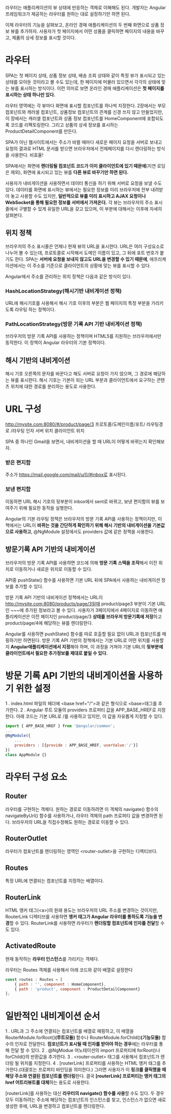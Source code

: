 라우터는 애플리케이션의 뷰 상태에 반응하는 객체로 이해해도 된다. 개발자는 Angular 프레임워크가 제공하는 라우터를 원하는 대로 설정하기만 하면 된다.

이제 라우터의 기능을 살펴보고, 온라인 경매 애플리케이션의 두 번째 화면으로 상품 정보 뷰를 추가하자. 사용자가 첫 페이지에서 어떤 상품을 클릭하면 페이지의 내용을 바꾸고, 제품의 상세 정보를 표시할 것이다.

# 라우터
SPA는 첫 페이지 상태, 상품 정보 상태, 배송 조회 상태와 같이 특정 뷰가 표시되고 있는 상태를 모아둔 것이라고 볼 수도 있는데, 한 페이지에 머물러 있으면서 각각의 상태에 맞는 뷰를 표시하는 방식이다. 이런 의미로 보면 온라인 경매 애플리케이션은 **첫 페이지를 표시하는 상태 하나만 있다.**

라우터 영역에는 각 뷰마다 화면에 표시할 컴포넌트를 하나씩 지정한다. 2장에서는 부모 컴포넌트와 캐러셀 컴포넌트, 상품정보 컴포넌트의 관계를 신경 쓰지 않고 만들었지만, 이 장에서는 캐러셀 컴포넌트와 상품 정보 컴포넌트를 HomeComponent에 포함되도록 코드를 리팩토링한다.
그리고 상품의 상세 정보를 표시하는 ProductDetailComponent를 만든다.

SPA가 아닌 웹사이트에서는 주소가 바뀔 때마다 새로운 페이지 요청을 서버로 보내고 요청의 결과로 HTML 문서를 받으면 브라우저에서 전체페이지를 다시 렌더링하는 방식을 사용한다.
비효율!

SPA에서는 화면에 **렌더링될 컴포넌트 코드가 이미 클라이언트에 있기 때문에**(지연 로딩은 제외), 화면에 표시되고 있는 뷰를 **다른 뷰로 바꾸기만 하면 된다.**

사용자가 내비게이션을 사용하면서 데이터 통신을 하기 위해 서버로 요청을 보낼 수도 있다.
데이터를 화면에 표시하는 뷰에서는 필요한 정보를 미리 브라우저에 전부 내려받아 놓고 사용할 수도 있지만, **일반적으로 뷰를 미리 표시하고 AJAX 요청이나 WebSocket을 통해 필요한 정보를 서버에서 가져온다.**
각 뷰는 브라우저의 주소 표시줄에서 구별할 수 있게 유일한 URL을 갖고 있으며, 이 부분에 대해서는 이후에 자세히 살펴본다.

## 위치 정책
브라우저의 주소 표시줄은 언제나 현재 뷰의 URL을 표시한다. URL은 여러 구성요소로 나누어 볼 수 있는데, 프로토콜로 시작해서 도메인 이름이 있고, 그 뒤에 포트 번호가 붙기도 한다.
SPA는 **서버에 요청을 보내지 않고도 URL을 변경할 수 있기 때문에**, 애프리케이션에서는 이 주소를 기준으로 클라이언트의 상황에 맞는 뷰를 표시할 수 있다.

Angular에서 주소를 관리하는 위치 정책은 다음과 같은 방식이 있다.
### HashLocationStrategy(해시기반 내비게이션 정책) 
URL에 해시기호를 사용해서 해시 기호 이후의 부분은 웹 페이지의 특정 부분을 가리키도록 라우팅 하는 정책이다.
### PathLocationStrategy(방문 기록 API 기반 내비게이션 정책)
브라우저의 방문 기록 API를 사용하는 정책이며 HTML5를 지원하는 브라우저에서만 동작한다. 이 정책이 Angular 라우터의 기본 정책이다.

## 해시 기반의 내비게이션
해시 기호 오른쪽의 문자를 바꾼다고 해도 서버로 요청이 가지 않으며, 그 경로에 해당하는 뷰를 표시한다. 해시 기호는 기본이 되는 URL 부분과 클라이언트에서 요구하는 콘텐츠 위치에 대한 경로를 분리하는 용도로 사용한다.

# URL 구성
http://mysite.com:8080/#/product/page/3
프로토콜/도메인이름/포트/   라우팅경로 /라우팅 인자
    서버 위치                 클라이언트 위치

SPA 중 하나인 Gmail을 보면서, 내비게이션을 할 때 URL이 어떻게 바뀌는지 확인해보자.
### 받은 편지함
주소가 https://mail.google.com/mail/u/0/#inbox로 표시된다.
### 보낸 편지함
이동하면 URL 해시 기호의 뒷부분이 inbox에서 sent로 바뀌고, 보낸 편지함의 뷰를 보여주기 위해 필요한 동작을 실행한다.

Angular의 기본 라우팅 정책은 브라우저의 방문 기록 API를 사용하는 정책이지만, 이 책에서는 URL이 **바뀌는 것을 간단하게 확인하기 위해 해시 기반의 내비게이션을 기본값으로 사용하고**, @NgModule 설정에서도 providers 값에 같은 정책을 사용한다.

## 방문기록 API 기반의 내비게이션
브라우저의 방문 기록 API를 사용하면 코드에 의해 **방문 기록 스택을 조작**해서 이전 위치로 이동하거나 새로운 위치로 이동할 수 있다.

API중 pushState() 함수를 사용하면 기본 URL 뒤에 SPA에서 사용하는 내비게이션 정보를 추가할 수 있다.

방문 기록 API 기반의 내비게이션 정책에서는 URL이 http://mysite.com:8080/products/page/3일때 product/page3 부분이 기본 URL인 ~~~에 추가된 정보라고 볼 수 있다. 
사용자가 3페이지에서 4페이지로 이동하면 애플리케이션은 이전 페이지인 product/page/3 **상태를 브라우저 방문기록에 저장**하고 product/page/4에 해당하는 뷰를 렌더링한다.

Angular를 사용하면 pushState() 함수를 따로 호출할 필요 없이 URL과 컴포넌트를 매핑하기만 하면된다.
방문 기록 API 기반의 정책에서는 기본 URL로 어떤 위치를 사용할지 **Angular애플리케이션에서 지정**해야 하며, 이 과정을 거쳐야 기본 URL의 **뒷부분에 클라이언트에서 필요한 추가정보를 제대로 붙일 수 있다.**

# 방문 기록 API 기반의 내비게이션을 사용하기 위한 설정
1 . index.html 파일의 헤더에 \<base href="/">과 같은 형식으로 \<base>태그를 추가한다.
2 . Angular 루트 모듈의 providers 프로퍼티 값을 APP_BASE_HREF로 지정한다. 아래 코드는 기본 URL로 /를 사용하고 있지만, 이 값을 자유롭게 지정할 수 있다.
```js
import { APP_BASE_HREF } from '@angular/common';
...
@NgModule({
    ...
    providers : [{provide : APP_BASE_HREF, userValue:'/'}]
})
class AppModule {}
```

# 라우터 구성 요소
## Router 
라우터를 구현하는 객체다. 원하는 경로로 이동하려면 이 객체의 navigate() 함수의 navigateByUrl() 함수를 사용하거나, 라우터 객체의 path 프로퍼티 값을 변경하면 된다. 브라우저의 URL을 직접수정해도 원하는 경로로 이동할 수 있다.
## RouterOutlet 
라우터가 컴포넌트를 렌더링하는 영역인 \<router-outlet>을 구현하는 디렉티브다.
## Routes
특정 URL에 연결되는 컴포넌트를 지정하는 배열이다.
## RouterLink
HTML 앵커 태그(\<a>)의 원래 용도는 브라우저의 URL 주소를 변경하는 것이지만, RouterLink 디렉티브를 사용하면 **앵커 태그가 Angular 라우터를 통하도록 기능을 변경**할 수 있다.
RouterLink를 사용하면 라우터가 **렌더링할 컴포넌트에 인자를 전달**할 수도 있다.
## ActivatedRoute
현재 동작하는 **라우터 인스턴스**를 가리키는 객체다.

라우터는 Routes 객체를 사용해서 아래 코드와 같이 배열로 설정한다
```js
const routes : Routes = [
    { path : '', component : HomeComponent},
    { path : 'product', component : ProductDetailComponent}
];

```
# 일반적인 내비게이션 순서
1 . URL과 그 주소에 연결되는 컴포넌트를 배열로 매핑하고, 이 배열을 RouterModule.forRoot()**(루트모듈)** 함수나 RouterModule.forChild()**(기능모듈)** 함수의 인자로 전달한다. **컴포넌트가 표시될 때 인자를 받아야 하는 경우**에는 라우터를 통해 전달 할 수 있다.
2 . @NgModue 어노테이션의 import 프로퍼티에 forRoot()나 forChild()의 반환값을 추가한다.
3 . \<router-outlet> 태그를 사용해서 컴포넌트가 렌더링 될 위치를 지정한다.
4 . \[routerLink] 프로퍼티를 사용하는 HTML 앵커 태그를 추가한다.(대괄호는 프로퍼티 바인딩을 의미한다.) 그러면 사용자가 이 **링크를 클릭했을 때 해당 주소와 연결된 컴포넌트를 렌더링**한다. 결국 **\[routerLink] 프로퍼티는 앵커 태그의 href 어트리뷰트를 대체**하는 용도로 사용한다.

\[routerLink]를 사용하는 대신 **라우터의 navigate() 함수를 사용**할 수도 있다. 두 경우 모두 이동하려는 주소에 해당하는 컴포넌트의 인스턴스를 찾고, 인스턴스가 없으면 새로 생성한 후에, URL을 변경하고 컴포넌트를 렌더링한다.

